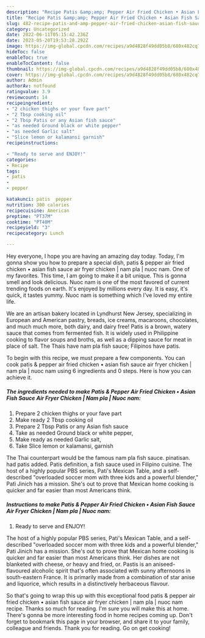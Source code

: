 ```yaml
---
description: "Recipe Patis &amp;amp; Pepper Air Fried Chicken • Asian Fish Sauce Air Fryer Chicken | Nam pla | Nuoc nam yang Very Delicious"
title: "Recipe Patis &amp;amp; Pepper Air Fried Chicken • Asian Fish Sauce Air Fryer Chicken | Nam pla | Nuoc nam yang Very Delicious"
slug: 482-recipe-patis-and-amp-pepper-air-fried-chicken-asian-fish-sauce-air-fryer-chicken-nam-pla-nuoc-nam-yang-very-delicious
category: Uncategorized
date: 2022-06-11T05:15:42.236Z
date: 2023-05-20T19:53:28.292Z
image: https://img-global.cpcdn.com/recipes/a9d4828f49dd05b8/680x482cq70/patis-pepper-air-fried-chicken-asian-fish-sauce-air-fryer-chicken-nam-pla-nuoc-nam-recipe-main-photo.jpg
hideToc: false
enableToc: true
enableTocContent: false
thumbnail: https://img-global.cpcdn.com/recipes/a9d4828f49dd05b8/680x482cq70/patis-pepper-air-fried-chicken-asian-fish-sauce-air-fryer-chicken-nam-pla-nuoc-nam-recipe-main-photo.jpg
cover: https://img-global.cpcdn.com/recipes/a9d4828f49dd05b8/680x482cq70/patis-pepper-air-fried-chicken-asian-fish-sauce-air-fryer-chicken-nam-pla-nuoc-nam-recipe-main-photo.jpg
author: Admin
authorAv: notfound
ratingvalue: 3.9
reviewcount: 14
recipeingredient:
- "2 chicken thighs or your fave part"
- "2 Tbsp cooking oil"
- "2 Tbsp Patis or any Asian fish sauce"
- "as needed Ground black or white pepper"
- "as needed Garlic salt"
- "Slice lemon or kalamansi garnish"
recipeinstructions:

- "Ready to serve and ENJOY!"
categories:
- Recipe
tags:
- patis
- 
- pepper

katakunci: patis  pepper 
nutrition: 300 calories
recipecuisine: American
preptime: "PT37M"
cooktime: "PT40M"
recipeyield: "3"
recipecategory: Lunch

---
```



Hey everyone, I hope you are having an amazing day today. Today, I'm gonna show you how to prepare a special dish, patis &amp; pepper air fried chicken • asian fish sauce air fryer chicken | nam pla | nuoc nam. One of my favorites. This time, I am going to make it a bit unique. This is gonna smell and look delicious.
 Nuoc nam is one of the most favored of current trending foods on earth. It's enjoyed by millions every day. It is easy, it's quick, it tastes yummy.  Nuoc nam is something which I've loved my entire life.

We are an artisan bakery located in Lyndhurst New Jersey, specializing in European and American pastry, breads, ice creams, macaroons, chocolates, and much much more, both dairy, and dairy free! Patis is a brown, watery sauce that comes from fermented fish. It is widely used in Philippine cooking to flavor soups and broths, as well as a dipping sauce for meat in place of salt. The Thais have nam pla fish sauce; Filipinos have patis.


To begin with this recipe, we must prepare a few components. You can cook patis &amp; pepper air fried chicken • asian fish sauce air fryer chicken | nam pla | nuoc nam using 6 ingredients and 0 steps. Here is how you can achieve it.

<!--inarticleads1-->

##### The ingredients needed to make Patis &amp; Pepper Air Fried Chicken • Asian Fish Sauce Air Fryer Chicken | Nam pla | Nuoc nam:

1. Prepare 2 chicken thighs or your fave part
1. Make ready 2 Tbsp cooking oil
1. Prepare 2 Tbsp Patis or any Asian fish sauce
1. Take as needed Ground black or white pepper,
1. Make ready as needed Garlic salt,
1. Take Slice lemon or kalamansi, garnish


The Thai counterpart would be the famous nam pla fish sauce. pinatisan. had patis added. Patis definition, a fish sauce used in Filipino cuisine. The host of a highly popular PBS series, Pati&#39;s Mexican Table, and a self-described &#34;overloaded soccer mom with three kids and a powerful blender,&#34; Pati Jinich has a mission. She&#39;s out to prove that Mexican home cooking is quicker and far easier than most Americans think. 

<!--inarticleads2-->

##### Instructions to make Patis &amp; Pepper Air Fried Chicken • Asian Fish Sauce Air Fryer Chicken | Nam pla | Nuoc nam:


1. Ready to serve and ENJOY!

The host of a highly popular PBS series, Pati&#39;s Mexican Table, and a self-described &#34;overloaded soccer mom with three kids and a powerful blender,&#34; Pati Jinich has a mission. She&#39;s out to prove that Mexican home cooking is quicker and far easier than most Americans think. Her dishes are not blanketed with cheese, or heavy and fried, or. Pastis is an aniseed-flavoured alcoholic spirit that&#39;s often associated with sunny afternoons in south-eastern France. It is primarily made from a combination of star anise and liquorice, which results in a distinctively herbaceous flavour. 

So that's going to wrap this up with this exceptional food patis &amp; pepper air fried chicken • asian fish sauce air fryer chicken | nam pla | nuoc nam recipe. Thanks so much for reading. I'm sure you will make this at home. There's gonna be more interesting food in home recipes coming up. Don't forget to bookmark this page in your browser, and share it to your family, colleague and friends. Thank you for reading. Go on get cooking!

